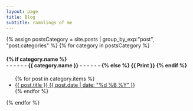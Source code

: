 ```yaml
---
layout: page
title: Blog
subtitle: ramblings of me
---
```


<div>
{% assign postsCategory = site.posts | group_by_exp:"post", "post.categories"  %}
{% for category in postsCategory %}
<h4 class="post-teaser__month">
<color_strong>
{% if category.name %} 
<br>
<span class="category-name">- - - - - - {{ category.name }} - - - - - -</span>
{% else %} 
{{ Print }} 
{% endif %}
</color_strong>
</h4>
<ul class="list-posts">
{% for post in category.items %}
<li class="post-teaser">
<a href="{{ post.url | prepend: relative_url }}" class="no-target-blank">
<span class="post-teaser__title">{{ post.title }}</span>
<span class="post-teaser__date">{{ post.date | date: "%d %B %Y" }}</span>
</a>
</li>
{% endfor %}
</ul>
{% endfor %}
</div>